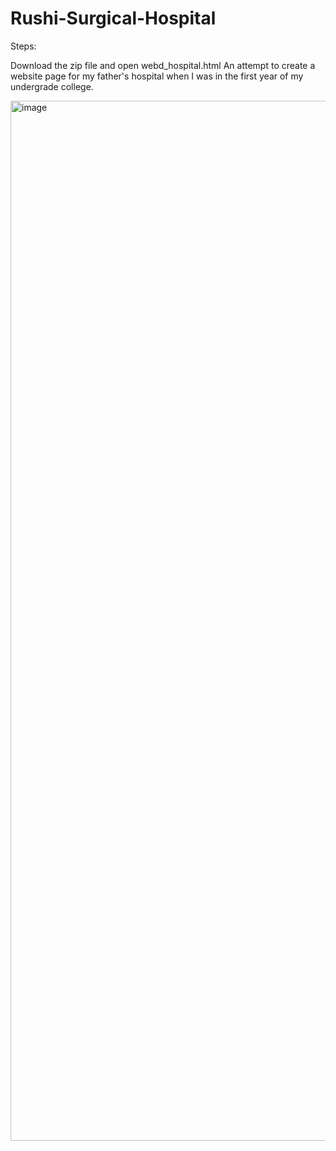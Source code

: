 # Rushi-Surgical-Hospital

Steps:

Download the zip file and open webd_hospital.html
An attempt to create a website page for my father's hospital when I was in the first year of my undergrade college.


<img width="1664" alt="image" src="https://user-images.githubusercontent.com/36430176/177629482-3a0ed9f7-808b-4b9d-8e9c-70cdda419fab.png">
